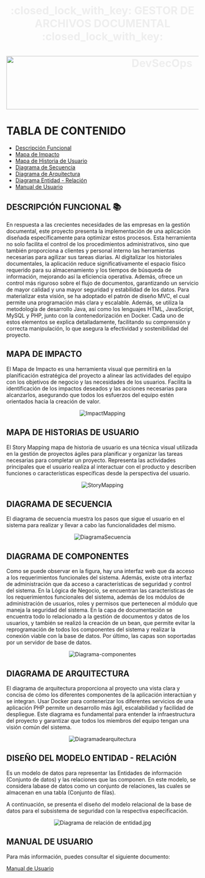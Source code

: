 <div align="center">
  <h1 align="center" style="color: #eee;">
    :closed_lock_with_key: GESTOR DE ARCHIVOS DOCUMENTAL :closed_lock_with_key:
    <br />
    <br />
    <img width="800" height="140" alt="DevSecOps" src="img/gestiondoc.jpg">
  </h1>
</div>

# TABLA DE CONTENIDO

- [Descripción Funcional](#DESCRIPCIÓN-FUNCIONAL)
- [Mapa de Impacto](#MAPA-DE-IMPACTO)
- [Mapa de Historia de Usuario](#MAPA-DE-HISTORIAS-DE-USUARIO)
- [Diagrama de Secuencia](#DIAGRAMA-DE-SECUENCIA)
- [Diagrama de Arquitectura](#DIAGRAMA-DE-ARQUITECTURA)
- [Diagrama Entidad - Relación](#DISEÑO-DEL-MODELO-ENTIDAD-RELACIÓN)
- [Manual de Usuario](#MANUAL-DE-USUARIO)


## DESCRIPCIÓN FUNCIONAL  :books:
En respuesta a las crecientes necesidades de las empresas en la gestión documental, este proyecto presenta la implementación de una aplicación diseñada específicamente para optimizar estos procesos. Esta herramienta no solo facilita el control de los procedimientos administrativos, sino que también proporciona a clientes y personal interno las herramientas necesarias para agilizar sus tareas diarias. Al digitalizar los historiales documentales, la aplicación reduce significativamente el espacio físico requerido para su almacenamiento y los tiempos de búsqueda de información, mejorando así la eficiencia operativa. Además, ofrece un control más riguroso sobre el flujo de documentos, garantizando un servicio de mayor calidad y una mayor seguridad y estabilidad de los datos.
Para materializar esta visión, se ha adoptado el patrón de diseño MVC, el cual permite una programación más clara y escalable. Además, se utiliza la metodología de desarrollo Java, así como los lenguajes HTML, JavaScript, MySQL y PHP, junto con la contenedorización en Docker. Cada uno de estos elementos se explica detalladamente, facilitando su comprensión y correcta manipulación, lo que asegura la efectividad y sostenibilidad del proyecto.

## MAPA DE IMPACTO
El Mapa de Impacto es una herramienta visual que permitirá en la planificación estratégica del proyecto a alinear las actividades del equipo con los objetivos de negocio y las necesidades de los usuarios. Facilita la identificación de los impactos deseados y las acciones necesarias para alcanzarlos, asegurando que todos los esfuerzos del equipo estén orientados hacia la creación de valor.

<div align="center">
  <img alt="ImpactMapping" src="img/Gestor Documental - Mapa de Impacto.jpg">
</div>

## MAPA DE HISTORIAS DE USUARIO
El Story Mapping mapa de historia de usuario es una técnica visual utilizada en la gestión de proyectos ágiles para planificar y organizar las tareas necesarias para completar un proyecto. Representa las actividades principales que el usuario realiza al interactuar con el producto y describen funciones o características específicas desde la perspectiva del usuario.

<div align="center">
  <img alt="StoryMapping" src="img/Story Mapping.jpg">
</div>

## DIAGRAMA DE SECUENCIA
El diagrama de secuencia muestra los pasos que sigue el usuario en el sistema para realizar y llevar a cabo las funcionalidades del mismo.
<div align="center">
  <img alt="DiagramaSecuencia" src="img/D. Secuencia.drawio.png">
</div>

## DIAGRAMA DE COMPONENTES
Como se puede observar en la figura, hay una interfaz web que da acceso a los requerimientos funcionales del sistema. Además, existe otra interfaz de administración que da acceso a características de seguridad y control del sistema. En la Lógica de Negocio, se encuentran las características de los requerimientos funcionales del sistema, además de los módulos de administración de usuarios, roles y permisos que pertenecen al módulo que maneja la seguridad del sistema. En la capa de documentación se encuentra todo lo relacionado a la gestión de documentos y datos de los usuarios, y también se realizó la creación de un bean, que permite evitar la reprogramación de todos los componentes del sistema y realizar la conexión viable con la base de datos. Por último, las capas son soportadas por un servidor de base de datos.

<div align="center">
  <img alt="Diagrama-componentes" src="img/Diagrama-componentes.jpeg">
</div>

## DIAGRAMA DE ARQUITECTURA
El diagrama de arquitectura proporciona al proyecto una vista clara y concisa de cómo los diferentes componentes de la aplicación interactúan y se integran. Usar Docker para contenerizar los diferentes servicios de una aplicación PHP permite un desarrollo más ágil, escalabilidad y facilidad de despliegue. Este diagrama es fundamental para entender la infraestructura del proyecto y garantizar que todos los miembros del equipo tengan una visión común del sistema.

<div align="center">
  <img alt="Diagramadearquitectura" src="img/D. Arquitectura.png">
</div>

## DISEÑO DEL MODELO ENTIDAD - RELACIÓN

Es un modelo de datos para representar las Entidades de información (Conjunto de datos) y las relaciones que las componen. En este modelo, se considera labase de datos como un conjunto de relaciones, las cuales se almacenan en una tabla (Conjunto de filas).

A continuación, se presenta el diseño del modelo relacional de la base de datos para el subsistema de seguridad con la respectiva especificación.

<div align="center">
  <img alt="Diagrama de relación de entidad.jpg" src="img/Diagrama de relación de entidad.jpg">
</div>

## MANUAL DE USUARIO

Para más información, puedes consultar el siguiente documento:

[Manual de Usuario](BancoProyectos/GRUPO_3/Documentos/Manual_de_Usuario.pdf)

